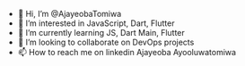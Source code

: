 - 👋 Hi, I’m @AjayeobaTomiwa
- 👀 I’m interested in JavaScript, Dart, Flutter
- 🌱 I’m currently learning JS, Dart Main, Flutter
- 💞️ I’m looking to collaborate on DevOps projects 
- 📫 How to reach me on linkedin Ajayeoba Ayooluwatomiwa

<!---
AjayeobaTomiwa/AjayeobaTomiwa is a ✨ special ✨ repository because its `README.md` (this file) appears on your GitHub profile.
You can click the Preview link to take a look at your changes.
--->
